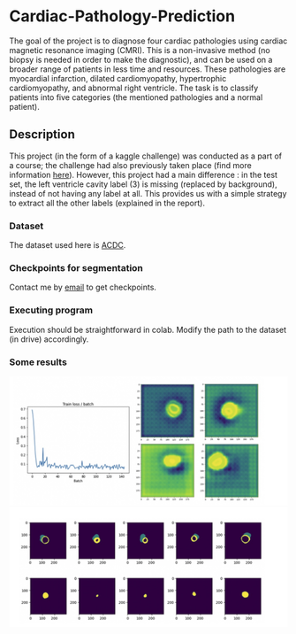 # Cardiac-Pathology-Prediction

The goal of the project is to diagnose four cardiac pathologies using cardiac magnetic resonance
imaging (CMRI). This is a non-invasive method (no biopsy is needed in order to make the diagnostic),
and can be used on a broader range of patients in less time and resources.
These pathologies are myocardial infarction, dilated cardiomyopathy, hypertrophic cardiomyopathy,
and abnormal right ventricle. The task is to classify patients into five categories (the mentioned
pathologies and a normal patient).


## Description

This project (in the form of a kaggle challenge) was conducted as a part of a course; the challenge had also previously taken place (find more information [here](https://www.creatis.insa-lyon.fr/Challenge/acdc/files/tmi_2018_bernard.pdf)).
However, this project had a main difference : in the test set, the left ventricle cavity label (3) is missing (replaced by background), instead of not having any label at all. This provides us with a simple strategy to extract all the other labels (explained in the report).

### Dataset

The dataset used here is [ACDC](https://paperswithcode.com/dataset/acdc).

### Checkpoints for segmentation

Contact me by [email](pegah.khayatan@polytechnique.edu) to get checkpoints.



### Executing program

Execution should be straightforward in colab. Modify the path to the dataset (in drive) accordingly.



### Some results


<img src="images/conv.jpeg" alt="Alt text" title="Simple segmentation to find the left ventricle">
<img src="images/classic.jpeg" alt="Alt text" title="Finding left ventricle without a learning strategy">


